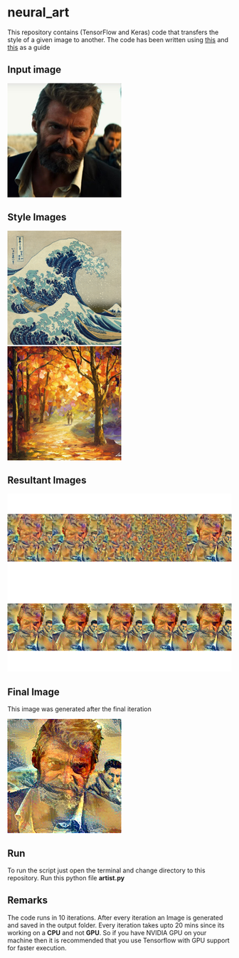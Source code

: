 # neural_art

This repository contains (TensorFlow and Keras) code that transfers the 
style of a given image to another. The code has been written using [this][original] and [this][youtube] as a guide

## Input image 

<img src="/logan.jpg" width="256" height="256">

## Style Images
<img src="/styles/wave.jpg" width="256" height="256">
<img src="/styles/forest.jpg" width="256" height="256">


## Resultant Images

<img src="/result.png" width="600" height="400">

## Final Image
This image was generated after the final iteration

<img src="/output/result9.png" width="256" height="256">

## Run

To run the script just open the terminal and change directory to
this repository.
Run this python file **artist.py**


## Remarks

The code runs in 10 iterations.
After every iteration an Image is generated and saved in the output folder.
Every iteration takes upto 20 mins since its working on a **CPU** and not **GPU**.
So if you have NVIDIA GPU on your machine then it is recommended that you use 
Tensorflow with GPU support for faster execution. 



[original]: https://github.com/hnarayanan/artistic-style-transfer/blob/master/notebooks/6_Artistic_style_transfer_with_a_repurposed_VGG_Net_16.ipynb

[youtube]: https://www.youtube.com/watch?v=Oex0eWoU7AQ&feature=youtu.be